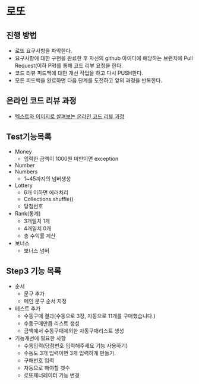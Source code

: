 # 로또
## 진행 방법
* 로또 요구사항을 파악한다.
* 요구사항에 대한 구현을 완료한 후 자신의 github 아이디에 해당하는 브랜치에 Pull Request(이하 PR)를 통해 코드 리뷰 요청을 한다.
* 코드 리뷰 피드백에 대한 개선 작업을 하고 다시 PUSH한다.
* 모든 피드백을 완료하면 다음 단계를 도전하고 앞의 과정을 반복한다.

## 온라인 코드 리뷰 과정
* [텍스트와 이미지로 살펴보는 온라인 코드 리뷰 과정](https://github.com/next-step/nextstep-docs/tree/master/codereview)

## Test기능목록
- Money
  - 입력한 금액이 1000원 미만이면 exception
- Number
- Numbers
  - 1~45까지의 넘버생성
- Lottery
  - 6개 이하면 에러처리
  - Collections.shuffle()
  - 당첨번호
- Rank(통계)
  - 3개일치 1개
  - 4개일치 0개
  - 총 수익률 계산
- 보너스
  - 보너스 넘버
 
 ## Step3 기능 목록
 - 순서
    - 문구 추가
    - 메인 문구 순서 지정
- 테스트 추가
  - 수동구매 결과(수동으로 3장, 자동으로 11개를 구매했습니다.)
  - 수동구매만큼 리스트 생성
  - 금액에서 수동구매제외한 자동구매리스트 생성
- 기능개선에 필요한 사항
  - 수동입력(당첨번호 입력해주세요 기능 사용하기)
  - 수동도 3개 입력이면 3개 입력하게 만들기.
  - 구매번호 입력
  - 자동으로 해야할 갯수
  - 로또제너레이터 기능 변경